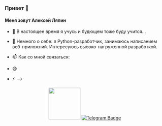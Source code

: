### Привет 👋
#### Меня зовут Алексей Ляпин

- 🔭 В настоящее время я учусь и будющем тоже буду учится...

- 💬 Немного о себе: я Python-разработчик, занимаюсь написанием веб-приложний. Интересуюсь высоко-нагруженной разработкой.
- 📫 Как со мной связаться: 
- 😄 
- ⚡
-->

<div id="header" align="center">
  <img src="https://media.giphy.com/media/M9gbBd9nbDrOTu1Mqx/giphy.gif" width="100"/>
  <a href="https://t.me/alekseilyapin">
    <img src="https://img.shields.io/badge/Telegram-blue?style=for-the-badge&logo=telegram&logoColor=white" alt="Telegram Badge"/>
  </a>
</div>

